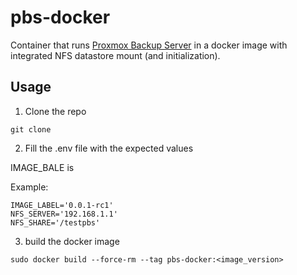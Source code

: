 # pbs-docker

Container that runs [Proxmox Backup Server](https://pbs.proxmox.com/) in a docker image with integrated NFS datastore mount (and initialization).

## Usage

1. Clone the repo
```
git clone 
```
2. Fill the .env file with the expected values

IMAGE_BALE is 


Example:
```
IMAGE_LABEL='0.0.1-rc1'
NFS_SERVER='192.168.1.1'
NFS_SHARE='/testpbs'
```
3. build the docker image
```
sudo docker build --force-rm --tag pbs-docker:<image_version>
```


